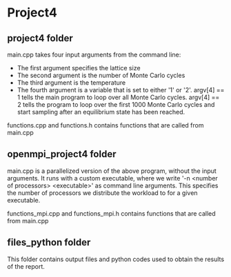 # Project4

## project4 folder

main.cpp takes four input arguments from the command line: 
- The first argument specifies the lattice size
- The second argument is the number of Monte Carlo cycles 
- The third argument is the temperature 
- The fourth argument is a variable that is set to either '1' or '2'. argv[4] == 1 tells the main program to loop over all Monte Carlo cycles. argv[4] == 2 tells the program to loop over the first 1000 Monte Carlo cycles and start sampling after an equilibrium state has been reached.

functions.cpp and functions.h contains functions that are called from main.cpp


## openmpi_project4 folder

main.cpp is a parallelized version of the above program, without the input arguments. It runs with a custom executable, where we write '-n \<number of processors\> \<executable\>' as command line arguments. This specifies the number of processors we distribute the workload to for a given executable. 

functions_mpi.cpp and functions_mpi.h contains functions that are called from main.cpp


## files_python folder

This folder contains output files and python codes used to obtain the results of the report. 
